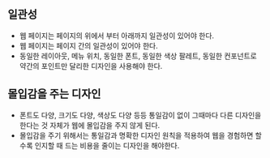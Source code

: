 ## 일관성
- 웹 페이지는 페이지의 위에서 부터 아래까지 일관성이 있어야 한다.
- 웹 페이지는 페이지 간의 일관성이 있어야 한다.
- 동일한 레이아웃, 메뉴 위치, 동일한 폰트, 동일한 색상 팔레트, 동일한 컨포넌트로 약간의 포인트만 달리한 디자인을 사용해야 한다.

## 몰입감을 주는 디자인
- 폰트도 다양, 크기도 다양, 색상도 다양 등등 통일감이 없이 그때마다 다른 디자인을 한다는 것 자체가 웹에 몰입감을 주지 않게 된다.
- 몰입감을 주기 위해서는 통일감과 명확한 디자인 원칙을 적용하여 웹을 경험하면 할 수록 인지할 때 드는 비용을 줄이는 디자인을 해야한다.
